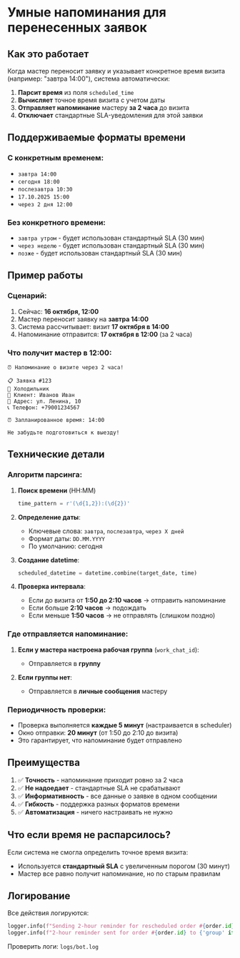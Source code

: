 # Умные напоминания для перенесенных заявок

## Как это работает

Когда мастер переносит заявку и указывает конкретное время визита (например: "завтра 14:00"), система автоматически:

1. **Парсит время** из поля `scheduled_time`
2. **Вычисляет** точное время визита с учетом даты
3. **Отправляет напоминание** мастеру **за 2 часа** до визита
4. **Отключает** стандартные SLA-уведомления для этой заявки

## Поддерживаемые форматы времени

### С конкретным временем:
- `завтра 14:00`
- `сегодня 18:00`
- `послезавтра 10:30`
- `17.10.2025 15:00`
- `через 2 дня 12:00`

### Без конкретного времени:
- `завтра утром` - будет использован стандартный SLA (30 мин)
- `через неделю` - будет использован стандартный SLA (30 мин)
- `позже` - будет использован стандартный SLA (30 мин)

## Пример работы

### Сценарий:
1. Сейчас: **16 октября, 12:00**
2. Мастер переносит заявку на **завтра 14:00**
3. Система рассчитывает: визит **17 октября в 14:00**
4. Напоминание отправится: **17 октября в 12:00** (за 2 часа)

### Что получит мастер в 12:00:
```
⏰ Напоминание о визите через 2 часа!

📋 Заявка #123
🔧 Холодильник
👤 Клиент: Иванов Иван
📍 Адрес: ул. Ленина, 10
📞 Телефон: +79001234567

⏰ Запланированное время: 14:00

Не забудьте подготовиться к выезду!
```

## Технические детали

### Алгоритм парсинга:

1. **Поиск времени** (HH:MM)
   ```python
   time_pattern = r'(\d{1,2}):(\d{2})'
   ```

2. **Определение даты**:
   - Ключевые слова: `завтра`, `послезавтра`, `через X дней`
   - Формат даты: `DD.MM.YYYY`
   - По умолчанию: сегодня

3. **Создание datetime**:
   ```python
   scheduled_datetime = datetime.combine(target_date, time)
   ```

4. **Проверка интервала**:
   - Если до визита от **1:50 до 2:10 часов** → отправить напоминание
   - Если больше **2:10 часов** → подождать
   - Если меньше **1:50 часов** → не отправлять (слишком поздно)

### Где отправляется напоминание:

1. **Если у мастера настроена рабочая группа** (`work_chat_id`):
   - Отправляется в **группу**
   
2. **Если группы нет**:
   - Отправляется в **личные сообщения** мастеру

### Периодичность проверки:

- Проверка выполняется **каждые 5 минут** (настраивается в scheduler)
- Окно отправки: **20 минут** (от 1:50 до 2:10 до визита)
- Это гарантирует, что напоминание будет отправлено

## Преимущества

1. ✅ **Точность** - напоминание приходит ровно за 2 часа
2. ✅ **Не надоедает** - стандартные SLA не срабатывают
3. ✅ **Информативность** - все данные о заявке в одном сообщении
4. ✅ **Гибкость** - поддержка разных форматов времени
5. ✅ **Автоматизация** - ничего настраивать не нужно

## Что если время не распарсилось?

Если система не смогла определить точное время визита:
- Используется **стандартный SLA** с увеличенным порогом (30 минут)
- Мастер все равно получит напоминание, но по старым правилам

## Логирование

Все действия логируются:
```python
logger.info(f"Sending 2-hour reminder for rescheduled order #{order.id}, scheduled at {scheduled_datetime}")
logger.info(f"2-hour reminder sent for order #{order.id} to {'group' if master.work_chat_id else 'DM'} {target_chat_id}")
```

Проверить логи: `logs/bot.log`

